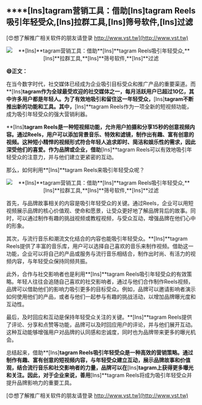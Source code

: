 ## ****[Ins]**tagram营销工具：借助**[Ins]**tagram Reels吸引年轻受众,**[Ins]**拉群工具,**[Ins]**筛号软件,**[Ins]**过滤**

[😍想了解推广相关软件的朋友请登录 http://www.vst.tw](http://www.vst.tw)

 <center><img src="https://vst.tw/MP4/tuiguang/png/0.png" alt="**[Ins]**tagram营销工具：借助**[Ins]**tagram Reels吸引年轻受众,**[Ins]**拉群工具,**[Ins]**筛号软件,**[Ins]**过滤"></center>

**😄正文：**

在当今数字时代，社交媒体已经成为企业吸引目标受众和推广产品的重要渠道。而**[Ins]**tagram作为全球最受欢迎的社交媒体之一，每月活跃用户已超过10亿，其中许多用户都是年轻人。为了有效地吸引和留住这一年轻受众，**[Ins]**tagram不断推出新的功能和工具。其中，**[Ins]**tagram Reels作为一项全新的短视频功能，成为吸引年轻受众的强大营销利器。

**[Ins]**tagram Reels是一种短视频功能，允许用户拍摄和分享15秒的创意视频内容。通过Reels，用户可以添加背景音乐、特效和滤镜，制作出有趣、富有创意的视频。这种短小精悍的视频形式符合年轻人追求即时、简洁和娱乐性的需求，因此深受他们的喜爱。作为品牌或企业，借助**[Ins]**tagram Reels可以有效地吸引年轻受众的注意力，并与他们建立更紧密的互动。

那么，如何利用**[Ins]**tagram Reels来吸引年轻受众呢？

 <center><img src="https://vst.tw/MP4/tuiguang/png/2.png" alt="**[Ins]**tagram营销工具：借助**[Ins]**tagram Reels吸引年轻受众,**[Ins]**拉群工具,**[Ins]**筛号软件,**[Ins]**过滤"></center>

首先，与品牌故事相关的内容是吸引年轻受众的关键。通过Reels，企业可以用短视频展示品牌的核心价值观、使命和愿景，让受众更好地了解品牌背后的故事。同时，可以通过制作有趣的挑战视频或教程视频，与受众互动，增强品牌在他们心中的形象。

其次，与流行音乐和潮流文化结合的内容也能吸引年轻受众。**[Ins]**tagram Reels提供了丰富的音乐库，用户可以选择自己喜欢的音乐来制作视频。借助这一功能，企业可以将自己的产品或服务与流行音乐相结合，制作出时尚、有活力的视频内容，与年轻受众保持同频共振。

此外，合作与社交影响者也是利用**[Ins]**tagram Reels吸引年轻受众的有效策略。年轻人往往会追随自己喜欢的社交影响者，通过与他们合作制作Reels视频，品牌可以借助他们的影响力吸引更多的目标受众。例如，品牌可以邀请影响者演示如何使用他们的产品，或者与他们一起参与有趣的挑战活动，以增加品牌曝光度和互动性。

最后，及时回应和互动是保持年轻受众关注的关键。**[Ins]**tagram Reels提供了评论、分享和点赞等功能，品牌可以及时回应用户的评论，并与他们展开互动。这种互动能够增强用户对品牌的认同感和忠诚度，同时也为品牌带来更多的曝光机会。

总结起来，借助**[Ins]**tagram Reels吸引年轻受众是一种高效的营销策略。通过制作有趣、富有创意的短视频内容，与年轻受众建立互动，展示品牌故事和价值观，结合流行音乐和社交影响者的力量，品牌可以在**[Ins]**tagram上获得更多曝光和关注。因此，对于企业来说，善用**[Ins]**tagram Reels将成为吸引年轻受众并提升品牌影响力的重要工具。

[😍想了解推广相关软件的朋友请登录 http://www.vst.tw](http://www.vst.tw)




